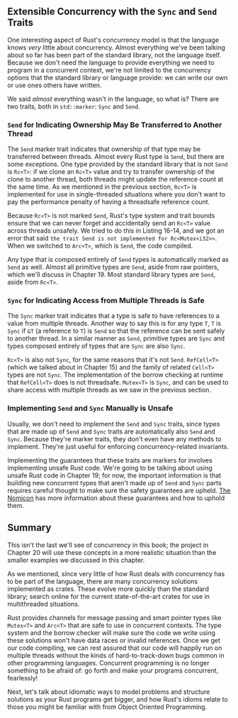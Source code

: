 ## Extensible Concurrency with the `Sync` and `Send` Traits

One interesting aspect of Rust's concurrency model is that the language knows
*very* little about concurrency. Almost everything we've been talking about so
far has been part of the standard library, not the language itself. Because we
don't need the language to provide everything we need to program in a
concurrent context, we're not limited to the concurrency options that the
standard library or language provide: we can write our own or use ones others
have written.

We said *almost* everything wasn't in the language, so what is? There are two
traits, both in `std::marker`: `Sync` and `Send`.

### `Send` for Indicating Ownership May Be Transferred to Another Thread

The `Send` marker trait indicates that ownership of that type may be
transferred between threads. Almost every Rust type is `Send`, but there are
some exceptions. One type provided by the standard library that is not `Send`
is `Rc<T>`: if we clone an `Rc<T>` value and try to transfer ownership of the
clone to another thread, both threads might update the reference count at the
same time. As we mentioned in the previous section, `Rc<T>` is implemented for
use in single-threaded situations where you don't want to pay the performance
penalty of having a threadsafe reference count.

Because `Rc<T>` is not marked `Send`, Rust's type system and trait bounds
ensure that we can never forget and accidentally send an `Rc<T>` value across
threads unsafely. We tried to do this in Listing 16-14, and we got an error
that said `the trait Send is not implemented for Rc<Mutex<i32>>`. When we
switched to `Arc<T>`, which is `Send`, the code compiled.

Any type that is composed entirely of `Send` types is automatically marked as
`Send` as well. Almost all primitive types are `Send`, aside from raw pointers,
which we'll discuss in Chapter 19. Most standard library types are `Send`,
aside from `Rc<T>`.

### `Sync` for Indicating Access from Multiple Threads is Safe

The `Sync` marker trait indicates that a type is safe to have references to a
value from multiple threads. Another way to say this is for any type `T`, `T`
is `Sync` if `&T` (a reference to `T`) is `Send` so that the reference can be
sent safely to another thread. In a similar manner as `Send`, primitive types
are `Sync` and types composed entirely of types that are `Sync` are also `Sync`.

`Rc<T>` is also not `Sync`, for the same reasons that it's not `Send`.
`RefCell<T>` (which we talked about in Chapter 15) and the family of related
`Cell<T>` types are not `Sync`. The implementation of the borrow checking at
runtime that `RefCell<T>` does is not threadsafe. `Mutex<T>` is `Sync`, and can
be used to share access with multiple threads as we saw in the previous section.

### Implementing `Send` and `Sync` Manually is Unsafe

Usually, we don't need to implement the `Send` and `Sync` traits, since types
that are made up of `Send` and `Sync` traits are automatically also `Send` and
`Sync`. Because they're marker traits, they don't even have any methods to
implement. They're just useful for enforcing concurrency-related invariants.

Implementing the guarantees that these traits are markers for involves
implementing unsafe Rust code. We're going to be talking about using unsafe
Rust code in Chapter 19; for now, the important information is that building
new concurrent types that aren't made up of `Send` and `Sync` parts requires
careful thought to make sure the safety guarantees are upheld. [The Nomicon]
has more information about these guarantees and how to uphold them.

[The Nomicon]: https://doc.rust-lang.org/stable/nomicon/vec.html

## Summary

This isn't the last we'll see of concurrency in this book; the project in
Chapter 20 will use these concepts in a more realistic situation than the
smaller examples we discussed in this chapter.

As we mentioned, since very little of how Rust deals with concurrency has to be
part of the language, there are many concurrency solutions implemented as
crates. These evolve more quickly than the standard library; search online for
the current state-of-the-art crates for use in multithreaded situations.

Rust provides channels for message passing and smart pointer types like
`Mutex<T>` and `Arc<T>` that are safe to use in concurrent contexts. The type
system and the borrow checker will make sure the code we write using these
solutions won't have data races or invalid references. Once we get our code
compiling, we can rest assured that our code will happily run on multiple
threads without the kinds of hard-to-track-down bugs common in other
programming languages. Concurrent programming is no longer something to be
afraid of: go forth and make your programs concurrent, fearlessly!

Next, let's talk about idiomatic ways to model problems and structure solutions
as your Rust programs get bigger, and how Rust's idioms relate to those you
might be familiar with from Object Oriented Programming.
